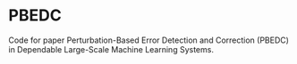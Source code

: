 # PBEDC
Code for paper Perturbation-Based Error Detection and Correction (PBEDC) in Dependable Large-Scale Machine Learning Systems.
